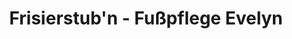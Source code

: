 ---
title: "Frisierstub'n - Fußpflege Evelyn"
url: /absam/frisierstubn-fusspflege-evelyn/
shop: Friseur
---